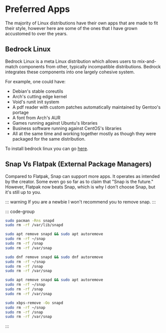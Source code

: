 # Preferred Apps

The majority of Linux distributions have their own apps that are made to fit their style, however here are some of the ones that I have grown accustomed to over the years.

## Bedrock Linux

Bedrock Linux is a meta Linux distribution which allows users to mix-and-match components from other, typically incompatible distributions. Bedrock integrates these components into one largely cohesive system.

For example, one could have:

- Debian's stable coreutils
- Arch's cutting edge kernel
- Void's runit init system
- A pdf reader with custom patches automatically maintained by Gentoo's portage
- A font from Arch's AUR
- Games running against Ubuntu's libraries
- Business software running against CentOS's libraries
- All at the same time and working together mostly as though they were packaged for the same distribution.

To install bedrock linux you can go [here](https://bedrocklinux.org/0.7/installation-instructions.html).

## Snap Vs Flatpak (External Package Managers)

Compared to Flatpak, Snap can support more apps. It operates as intended by the creator. Some even go so far as to claim that "Snap is the future." However, Flatpak now beats Snap, which is why I don't choose Snap, but it's still up to you.

::: warning
If you are a newbie I won't recommend you to remove snap.
:::

::: code-group

```sh [Arch]
sudo pacman -Rns snapd
sudo rm -rf /var/lib/snapd
```

```sh [Debian]
sudo apt remove snapd && sudo apt autoremove
sudo rm -rf ~/snap
sudo rm -rf /snap
sudo rm -rf /var/snap
```

```sh [Fedora]
sudo dnf remove snapd && sudo dnf autoremove
sudo rm -rf ~/snap
sudo rm -rf /snap
sudo rm -rf /var/snap
```

```sh [Ubuntu]
sudo apt remove snapd && sudo apt autoremove
sudo rm -rf ~/snap
sudo rm -rf /snap
sudo rm -rf /var/snap
```

```sh [Void]
sudo xbps-remove -Oo snapd
sudo rm -rf ~/snap
sudo rm -rf /snap
sudo rm -rf /var/snap
```

:::
